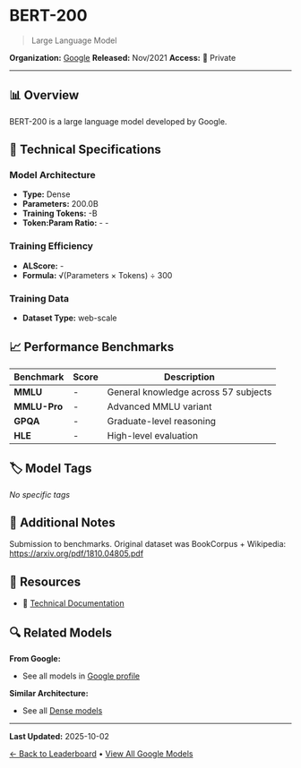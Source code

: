 # BERT-200

> Large Language Model

**Organization:** [Google](../../labs/google.md)
**Released:** Nov/2021
**Access:** 🔴 Private

---

## 📊 Overview

BERT-200 is a large language model developed by Google.

## 🔧 Technical Specifications

### Model Architecture
- **Type:** Dense
- **Parameters:** 200.0B
- **Training Tokens:** -B
- **Token:Param Ratio:** - -

### Training Efficiency
- **ALScore:** -
- **Formula:** √(Parameters × Tokens) ÷ 300

### Training Data
- **Dataset Type:** web-scale

## 📈 Performance Benchmarks

| Benchmark | Score | Description |
|-----------|-------|-------------|
| **MMLU** | - | General knowledge across 57 subjects |
| **MMLU-Pro** | - | Advanced MMLU variant |
| **GPQA** | - | Graduate-level reasoning |
| **HLE** | - | High-level evaluation |

## 🏷️ Model Tags

_No specific tags_

## 📝 Additional Notes

Submission to benchmarks. Original dataset was BookCorpus + Wikipedia: https://arxiv.org/pdf/1810.04805.pdf

## 🔗 Resources

- 📄 [Technical Documentation](https://cloud.google.com/blog/topics/tpus/google-showcases-cloud-tpu-v4-pods-for-large-model-training (same as above))

## 🔍 Related Models

**From Google:**
- See all models in [Google profile](../../labs/google.md)

**Similar Architecture:**
- See all [Dense models](../../architectures/dense.md)

---

**Last Updated:** 2025-10-02

[← Back to Leaderboard](../../README.md) • [View All Google Models](../../labs/google.md)
